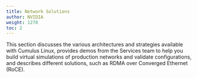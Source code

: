 ```yaml
---
title: Network Solutions
author: NVIDIA
weight: 1270
toc: 2
---
```

This section discusses the various architectures and strategies available with Cumulus Linux, provides demos from the Services team to help you build virtual simulations of production networks and validate configurations, and describes different solutions, such as RDMA over Converged Ethernet (RoCE).
